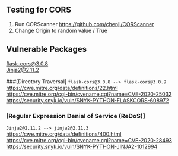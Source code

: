 <!--- 
python3 -m flask run
pip3 --no-cache-dir install -r requirements.txt
python3 wip/app.py

sudo rm -rf ~/.venv/dle
rm -d -r "$(pip cache dir)"
rm -d -r "$(pip3 cache dir)"
python3 -m venv ~/.venv/wip
source ~/.venv/wip/bin/activate
pip3 --no-cache-dir install -r requirements.txt 
-->

## Testing for CORS
1. Run CORScanner https://github.com/chenjj/CORScanner
2. Change Origin to random value / True

## Vulnerable Packages
flask-cors@3.0.8 <br/>
Jinja2@2.11.2

###[Directory Traversal]
```flask-cors@3.0.8 --> flask-cors@3.0.9```  <br/>
https://cwe.mitre.org/data/definitions/22.html <br/>
https://cve.mitre.org/cgi-bin/cvename.cgi?name=CVE-2020-25032 <br/>
https://security.snyk.io/vuln/SNYK-PYTHON-FLASKCORS-608972 <br/>

### [Regular Expression Denial of Service (ReDoS)]
```Jinja2@2.11.2 --> jinja2@2.11.3```  <br/>
https://cwe.mitre.org/data/definitions/400.html <br/>
https://cve.mitre.org/cgi-bin/cvename.cgi?name=CVE-2020-28493 <br/>
https://security.snyk.io/vuln/SNYK-PYTHON-JINJA2-1012994 <br/>

